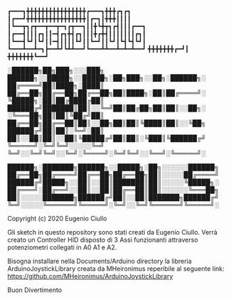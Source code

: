 
┏━━━┓╋╋╋╋╋╋╋╋╋╋╋╋╋╋╋╋┏━━━┓╋╋╋┏┓┏┓
┃┏━━┛╋╋╋╋╋╋╋╋╋╋╋╋╋╋╋╋┃┏━┓┃╋╋╋┃┃┃┃
┃┗━━┳┓┏┳━━┳━━┳━┓┏┳━━┓┃┃╋┗╋┳┓┏┫┃┃┃┏━━┓
┃┏━━┫┃┃┃┏┓┃┃━┫┏┓╋┫┏┓┃┃┃╋┏╋┫┃┃┃┃┃┃┃┏┓┃
┃┗━━┫┗┛┃┗┛┃┃━┫┃┃┃┃┗┛┃┃┗━┛┃┃┗┛┃┗┫┗┫┗┛┃
┗━━━┻━━┻━┓┣━━┻┛┗┻┻━━┛┗━━━┻┻━━┻━┻━┻━━┛
╋╋╋╋╋╋╋┏━┛┃
╋╋╋╋╋╋╋┗━━┛


░██████╗██╗███╗░░░███╗  ██████╗░░█████╗░░█████╗░██╗███╗░░██╗░██████╗░
██╔════╝██║████╗░████║  ██╔══██╗██╔══██╗██╔══██╗██║████╗░██║██╔════╝░
╚█████╗░██║██╔████╔██║  ██████╔╝███████║██║░░╚═╝██║██╔██╗██║██║░░██╗░
░╚═══██╗██║██║╚██╔╝██║  ██╔══██╗██╔══██║██║░░██╗██║██║╚████║██║░░╚██╗
██████╔╝██║██║░╚═╝░██║  ██║░░██║██║░░██║╚█████╔╝██║██║░╚███║╚██████╔╝
╚═════╝░╚═╝╚═╝░░░░░╚═╝  ╚═╝░░╚═╝╚═╝░░╚═╝░╚════╝░╚═╝╚═╝░░╚══╝░╚═════╝░

██████╗░███████╗██████╗░░█████╗░██╗░░░░░░██████╗
██╔══██╗██╔════╝██╔══██╗██╔══██╗██║░░░░░██╔════╝
██████╔╝█████╗░░██║░░██║███████║██║░░░░░╚█████╗░
██╔═══╝░██╔══╝░░██║░░██║██╔══██║██║░░░░░░╚═══██╗
██║░░░░░███████╗██████╔╝██║░░██║███████╗██████╔╝
╚═╝░░░░░╚══════╝╚═════╝░╚═╝░░╚═╝╚══════╝╚═════╝░



Copyright (c) 2020 Eugenio Ciullo


Gli sketch in questo repository sono stati creati da Eugenio Ciullo.
Verrà creato un Controller HID disposto di 3 Assi funzionanti attraverso potenziometri collegati in A0 A1 e A2.

Bisogna installare nella Documents/Arduino directory la libreria ArduinoJoystickLibrary creata da MHeironimus reperibile al seguente link:
https://github.com/MHeironimus/ArduinoJoystickLibrary

Buon Divertimento
